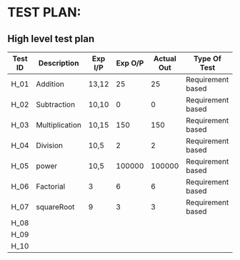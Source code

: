 # TEST PLAN:

## High level test plan 

| **Test ID** | **Description**                                              | **Exp I/P**  | **Exp O/P** | **Actual Out** |**Type Of Test**  |
|-------------|--------------------------------------------------------------|------------|-------------|----------------|------------------|
|  H_01       |               Addition                                       |  13,12|25 |25 |Requirement based |
|  H_02       |               Subtraction                                    |  10,10|0  |0  |Requirement based |
|  H_03       |               Multiplication                                 |  10,15|150 |150 |Requirement based |
|  H_04       |               Division                                       |  10,5| 2 | 2 |Requirement based |
|  H_05       |               power                                          |  10,5|100000 |100000  |Requirement based |
|  H_06       |               Factorial                                      |  3|6 |6  |Requirement based |                               
|  H_07       |               squareRoot                                      |  9|3 |3 |Requirement based |
|  H_08       |               
|  H_09       |              
|  H_10       |             
           


